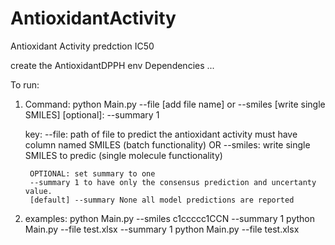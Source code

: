 # AntioxidantActivity
Antioxidant Activity predction IC50


create the AntioxidantDPPH env
Dependencies ...


To run:

1. Command:
    python Main.py --file [add file name] or --smiles [write single SMILES] [optional]: --summary 1

    key: 
        --file: path of file to predict the antioxidant activity must have column named SMILES (batch functionality)
        OR
        --smiles: write single SMILES to predic (single molecule functionality)

        OPTIONAL: set summary to one
        --summary 1 to have only the consensus prediction and uncertanty value.
        [default] --summary None all model predictions are reported


2. examples:
    python Main.py --smiles c1ccccc1CCN --summary 1
    python Main.py --file test.xlsx --summary 1
    python Main.py --file test.xlsx 